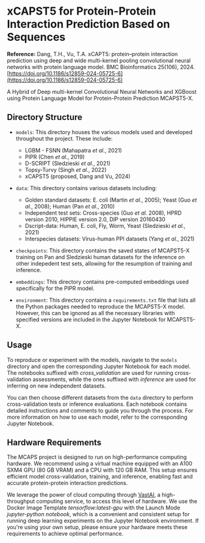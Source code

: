# xCAPST5 for Protein-Protein Interaction Prediction Based on Sequences

**Reference:** Dang, T.H., Vu, T.A. xCAPT5: protein–protein interaction prediction using deep and wide multi-kernel pooling convolutional neural networks with protein language model. BMC Bioinformatics 25(106), 2024. [https://doi.org/10.1186/s12859-024-05725-6](https://doi.org/10.1186/s12859-024-05725-6)

A Hybrid of Deep multi-kernel Convolutional Neural Networks and XGBoost using Protein Language Model for Protein-Protein Prediction MCAPST5-X. 

## Directory Structure

- `models`: This directory houses the various models used and developed throughout the project. These include:
  - LGBM - FSNN (Mahapatra _et al._, 2021)
  - PIPR (Chen _et al._, 2019)
  - D-SCRIPT (Sledzieski _et al._, 2021)
  - Topsy-Turvy (Singh _et al._, 2022)
  - xCAPST5 (proposed, Dang and Vu, 2024)

 
- `data`: This directory contains various datasets including:
  - Golden standard datasets: E. coli (Martin _et al._, 2005); Yeast (Guo _et al._, 2008); Human (Pan _et al_., 2010)
  - Independent test sets: Cross-species (Guo _et al._ 2008), HPRD version 2010, HIPPIE version 2.0, DIP version 20160430
  - Dscript-data: Human, E. coli, Fly, Worm, Yeast (Sledzieski _et al._, 2021)
  - Interspecies datasets: Virus-human PPI datasets (Yang _et al._, 2021)

- `checkpoints`: This directory contains the saved states of MCAPST5-X training on Pan and Sledzieski human datasets for the inference on other indepedent test sets, allowing for the resumption of training and inference.

- `embeddings`: This directory contains pre-computed embeddings used specifically for the PIPR model.

- `environment`: This directory contains a `requirements.txt` file that lists all the Python packages needed to reproduce the MCAPST5-X model. However, this can be ignored as all the necessary libraries with specified versions are included in the Jupyter Notebook for MCAPST5-X.

## Usage

To reproduce or experiment with the models, navigate to the `models` directory and open the corresponding Jupyter Notebook for each model. The notebooks suffixed with _cross_validation_ are used for running cross-validation assessments, while the ones suffixed with _inference_ are used for inferring on new independent datasets.

You can then choose different datasets from the `data` directory to perform cross-validation tests or inference evaluations. Each notebook contains detailed instructions and comments to guide you through the process. For more information on how to use each model, refer to the corresponding Jupyter Notebook.


## Hardware Requirements

The MCAPS project is designed to run on high-performance computing hardware. We recommend using a virtual machine equipped with an A100 SXM4 GPU (80 GB VRAM) and a CPU with 120 GB RAM. This setup ensures efficient model cross-validation, training, and inference, enabling fast and accurate protein-protein interaction predictions.

We leverage the power of cloud computing through [VastAI](https://vast.ai/), a high-throughput computing service, to access this level of hardware. We use the Docker Image Template _tensorflow:latest-gpu_ with the Launch Mode _jupyter-python notebook_, which is a convenient and consistent setup for running deep learning experiments on the Jupyter Notebook environment.  If you're using your own setup, please ensure your hardware meets these requirements to achieve optimal performance.
